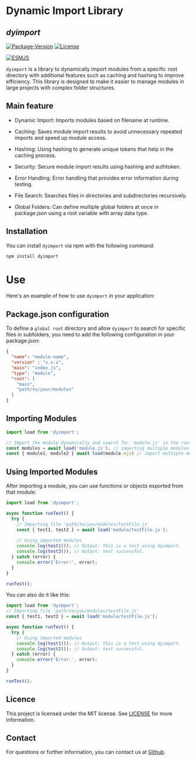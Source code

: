 # Dynamic Import Library
## _dyimport_
[![Package-Version](https://img.shields.io/badge/Version-V1.0.1-blue)](https://www.npmjs.com/package/dyimport?activeTab=versions)
[![License](https://img.shields.io/badge/License-MIT-green)](https://github.com/fajardison/dyimport?tab=MIT-1-ov-file)

[![ESMJS](https://img.shields.io/badge/javascript-ESM-orange)](https://nodejs.org/api/esm.html)

`dyimport` is a library to dynamically import modules from a specific root directory with additional features such as caching and hashing to improve efficiency. This library is designed to make it easier to manage modules in large projects with complex folder structures.

## Main feature
- Dynamic Import: Imports modules based on filename at runtime.

- Caching: Saves module import results to avoid unnecessary repeated imports and speed up module access.

- Hashing: Using hashing to generate unique tokens that help in the caching process.

- Security: Secure module import results using hashing and authtoken.

- Error Handling: Error handling that provides error information during testing.

- File Search: Searches files in directories and subdirectories recursively.

- Global Folders: Can define multiple global folders at once in package.json using a root variable with array data type.

## Installation
You can install `dyimport` via npm with the following command:

```sh
npm install dyimport
```

# Use
Here's an example of how to use `dyimport` in your application:

## Package.json configuration
To define a `global root` directory and allow `dyimport` to search for specific files in subfolders, you need to add the following configuration in your package.json:

```json
{
  "name": "module-name",
  "version" : "x.x.x",
  "main": "index.js",
  "type": "module",
  "root": [
    "main",
    "path/to/your/modules"
  ]
}
```
## Importing Modules

```js
import load from 'dyimport';

// Import the module dynamically and search for 'module.js' in the root directory specified in package.json.
const modules = await load('module.js'); // importing multiple modules in one class.
const { module1, module2 } await load(module.mjs) // import multiple modules by function.
```

## Using Imported Modules
After importing a module, you can use functions or objects exported from that module:
```js
import load from 'dyimport';

async function runTest() {
  try {
    // Importing file 'path/to/you/modules/testFile.js'
    const { test1, test2 } = await load('module/testFile.js');
    
    // Using imported modules
    console.log(test1()); // Output: this is a test using dyimport.
    console.log(test2()); // Output: test successful.
  } catch (error) {
    console.error('Error:', error);
  }
}

runTest();
```

You can also do it like this:
```js
import load from 'dyimport';
// Importing file 'path/to/you/modules/testFile.js'
const { test1, test2 } = await load('module/testFile.js');

async function runTest() {
  try {
    // Using imported modules
    console.log(test1()); // Output: this is a test using dyimport.
    console.log(test2()); // Output: test successful.
  } catch (error) {
    console.error('Error:', error);
  }
}

runTest();
```
## Licence
This project is licensed under the MIT license. See [LICENSE](https://github.com/fajardison/dyimport?tab=MIT-1-ov-file) for more information.

## Contact
For questions or further information, you can contact us at [Github](https://github.com/fajardison/dyimport).
